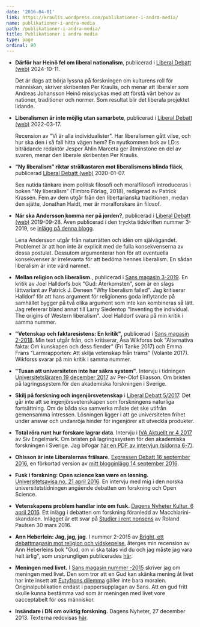 ```yaml
---
date: '2016-04-01'
link: https://kraulis.wordpress.com/publikationer-i-andra-media/
name: publikationer-i-andra-media
path: /publikationer-i-andra-media/
title: Publikationer i andra media
type: page
ordinal: 90
---
```


- **Därför har Heinö fel om liberal nationalism**, publicerad i
  [Liberal Debatt (web)](https://www.liberaldebatt.se/2024/10/darfor-har-heino-fel-om-liberal-nationalism/) 2024-10-11.

  Det är dags att börja lyssna på forskningen om kulturens roll för
  människan, skriver skribenten Per Kraulis, och menar att liberaler
  som Andreas Johansson Heinö misslyckas med att förstå vårt behov av
  nationer, traditioner och normer. Som resultat blir det liberala
  projektet lidande.

- **Liberalismen är inte möjlig utan samarbete**,
  publicerad i [Liberal Debatt (web)](https://www.liberaldebatt.se/2022/03/liberalismen-ar-inte-mojlig-utan-samarbete-recension-av-vi-ar-alla-individualister/) 2022-03-17.

  Recension av "Vi är alla individualister". 
  Har liberalismen gått vilse, och hur ska den i så fall hitta vägen
  hem? En nyutkommen bok av LD:s biträdande redaktör Jesper Ahlin
  Marceta ger åtminstone en del av svaren, menar den liberale
  skribenten Per Kraulis.

- **“Ny liberalism” riktar strålkastaren mot liberalismens blinda fläck**,
  publicerad [Liberal Debatt (web)](https://www.liberaldebatt.se/2020/01/recension-ny-liberalism/) 2020-01-07.

  Sex nutida tänkare inom politisk filosofi och moralfilosofi
  introduceras i boken “Ny liberalism” (Timbro Förlag, 2018),
  redigerad av Patrick Krassén. Fem av dem utgår från den
  libertarianska traditionen, medan den sjätte, Jonathan Haidt, mer är
  moralforskare än filosof.

- **När ska Andersson komma ner på jorden?**, publicerad i
  [Liberal Debatt (web)](https://www.liberaldebatt.se/2019/09/nar-ska-andersson-komma-ner-pa-jorden/) 2019-09-28. Även publicerad i den tryckta tidskriften nummer 3-2019,
  se [inlägg på denna blogg](/2019/09/17/kritik-av-lena-andersson-nar-ska-andersson-komma-ner-pa-jorden/).

  Lena Andersson utgår från naturrätten och idén om
  självägandet. Problemet är att hon inte är explicit med de fulla
  konsekvenserna av dessa postulat. Dessutom argumenterar hon för att
  eventuella konsekvenser är irrelevanta för att bedöma hennes
  liberalism. En sådan liberalism är inte värd namnet.

- **Mellan religion och liberalism.**, publicerad i
  [Sans magasin 3-2019](https://fritanke.se/sans/sans-nr-3-%E2%80%A2-2019/).  En
  kritik av Joel Halldorfs bok "Gud: Återkomsten", som är en slags
  lättvariant av Patrick J. Deneen "Why liberalism failed". Jag
  kritiserar Halldorf för att hans argument för religionens goda
  inflytande på samhället bygger på två olika argument som inte kan
  kombineras så lätt. Jag refererar bland annat till Larry Siedentop
  "Inventing the individual. The origins of Western liberalism". Joel
  Halldorf svara på min kritik i samma nummer.

- **"Vetenskap och faktaresistens: En kritik"**, publicerad i
  [Sans magasin 2-2018](http://fritanke.se/sans/sans-nr-2-%E2%80%A2-2018/).
  Min text utgår från, och kritiserar, Åsa Wikforss bok "Alternativa
  fakta: Om kunskapen och dess fiender" (Fri Tanke 2017) och Emma
  Frans "Larmrapporten: Att skilja vetenskap från trams" (Volante
  2017). Wikforss svarar på min kritik i samma nummer.

- **"Tusan att universiteten inte har säkra system"**. Intervju i tidningen
  [Universitetsläraren 19 december 2017](https://universitetslararen.se/2017/12/19/tusan-att-universiteten-inte-har-sakra-system/)
  av Per-Olof Eliasson. Om bristen på lagringssystem för den
  akademiska forskningen i Sverige.

- **Skilj på forskning och ingenjörsvetenskap** i
  [Liberal Debatt 5/2017](http://www.liberaldebatt.se/2017/12/skilj-pa-forskning-och-ingenjorsvetenskap/).
  Det går inte att se ingenjörsvetenskapen som forskningens naturliga
  fortsättning. Om de båda ska samverka måste det ske utifrån
  gemensamma intressen. Lösningen ligger i att ge universiteten
  frihet under ansvar och undanröja hinder för ingenjörer att
  utveckla produkter.

- **Total röra runt hur forskare lagrar data**. Intervju i
  [IVA Aktuellt nr 4 2017](https://www.iva.se/publicerat/iva-aktuellt-nr-4-2017/)
  av Siv Engelmark. Om bristen på lagringssystem för den akademiska
  forskningen i Sverige. Jag bifogar [här en PDF av intervjun
  (sidorna 6-7)](/files/iva-nr-4-2017-web-p5-6.pdf).

- **Ohlsson är inte Liberalernas frälsare.**
  [Expressen Debatt 16 september 2016](http://www.expressen.se/debatt/ohlsson-ar-inte-liberalernas-fralsare/),
  en förkortad version av
  [mitt blogginlägg 14 september 2016](/2016/09/14/ar-birgitta-ohlsson-liberalernas-fralsare/).

- **Fusk i forskning: Open science kan være en løsning.**
  [Universitetsavisa.no, 21 april 2016](http://www.universitetsavisa.no/forskning/2016/04/21/Fusk-i-forskning-Open-science-kan-v%C3%A6re-en-l%C3%B8sning-56880.ece).
  En intervju med mig i den norska universitetstidningen angående
  debatten om forskning och Open Science.

- **Vetenskapens problem handlar inte om fusk.**
  [Dagens Nyheter Kultur, 6 april 2016](http://www.dn.se/kultur-noje/kulturdebatt/vetenskapens-problem-handlar-inte-om-fusk/).
  Ett inlägg i debatten om forskning föranledd av
  Macchiarini-skandalen. Inlägget är ett svar på
  [Studier i rent nonsens](http://www.dn.se/kultur-noje/kulturdebatt/studier-i-rent-nonsens/)
  av Roland Paulsen 30 mars 2016.

- **Ann Heberlein: Jag, jag, jag**. I nummer 2-2015 av
  [Bright, ett debattmagasin mot religion och vidskepelse](http://www.brightmagasin.se/),
   återges min recension av Ann Heberleins bok "Gud, om vi ska talas
  vid du och jag måste jag vara helt ärlig", som ursprungligen
  publicerades [här](/2015/04/05/ann-heberlein-jag-jag-jag/).

- **Meningen med livet.** I
  [Sans magasin nummer -2015](http://www.fritanke.se/sans/nr-3-2015/)
  skriver jag om meningen med livet. Den som tror att en Gud kan
  skänka mening åt livet har inte insett att
  [Eutyfrons dilemma](/tag/eutyfron/)
  gäller inte bara moralen. Originalpublikation endast i
  pappersupplagan av Sans. Att en gud fritt skulle kunna bestämma vad som är meningen med livet vore oacceptabelt för oss människor.

- **Insändare i DN om oviktig forskning.** Dagens Nyheter, 27 december
  2013. Texterna redovisas [här](/2014/01/08/insandare-i-dn-om-oviktig-forskning/).
